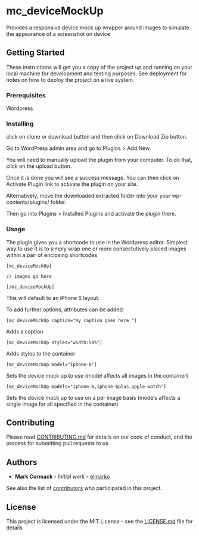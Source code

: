# mc_deviceMockUp
Provides a responsive device mock up wrapper around images to simulate the appearance of a screenshot on device

## Getting Started

These instructions will get you a copy of the project up and running on your local machine for development and testing purposes. See deployment for notes on how to deploy the project on a live system.

### Prerequisites

Wordpress

### Installing

click on clone or download button and then click on Download Zip button.

Go to WordPress admin area and go to Plugins > Add New.

You will need to manually upload the plugin from your computer. To do that, click on the upload button.

Once it is done you will see a success message. You can then click on Activate Plugin link to activate the plugin on your site.

Alternatively, move the downloaded extracted folder into your your wp-contents/plugins/ folder. 

Then go into Plugins > Installed Plugins and activate the plugin there. 

### Usage

The plugin gives you a shortcode to use in the Wordpress editor. Simplest way to use it is to simply wrap one or more consectutively placed images within a pair of enclosing shortcodes
```
[mc_deviceMockUp]

// images go here

[/mc_deviceMockUp]
```
This will default to an iPhone 6 layout.

To add further options, attributes can be added:

```
[mc_deviceMockUp caption="my caption goes here "]

```
Adds a caption

```
[mc_deviceMockUp styles="width:50%"]

```
Adds styles to the container

```
[mc_deviceMockUp model="iphone-6"]

```
Sets the device mock up to use (model affects all images in the container)

```
[mc_deviceMockUp models="iphone-6,iphone-6plus,apple-watch"]

```
Sets the device mock up to use on a per image basis (models affects a single image for all specified in the container)


## Contributing

Please read [CONTRIBUTING.md](https://gist.github.com/PurpleBooth/b24679402957c63ec426) for details on our code of conduct, and the process for submitting pull requests to us.

## Authors

* **Mark Cormack** - *Initial work* - [elmarko](https://github.com/elmarko)

See also the list of [contributors](https://github.com/your/project/contributors) who participated in this project.

## License

This project is licensed under the MIT License - see the [LICENSE.md](LICENSE.md) file for details

